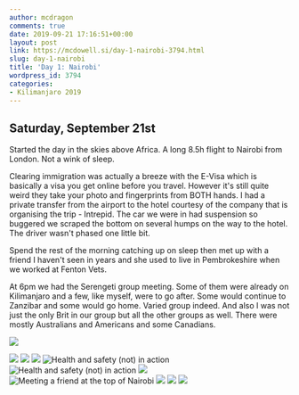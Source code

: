 ```yaml
---
author: mcdragon
comments: true
date: 2019-09-21 17:16:51+00:00
layout: post
link: https://mcdowell.si/day-1-nairobi-3794.html
slug: day-1-nairobi
title: 'Day 1: Nairobi'
wordpress_id: 3794
categories:
- Kilimanjaro 2019
---
```



## Saturday, September 21st

Started the day in the skies above Africa. A long 8.5h flight to Nairobi from London. Not a wink of sleep.

Clearing immigration was actually a breeze with the E-Visa which is basically a visa you get online before you travel. However it's still quite weird they take your photo and fingerprints from BOTH hands. I had a private transfer from the airport to the hotel courtesy of the company that is organising the trip - Intrepid. The car we were in had suspension so buggered we scraped the bottom on several humps on the way to the hotel. The driver wasn't phased one little bit. 

Spend the rest of the morning catching up on sleep then met up with a friend I haven't seen in years and she used to live in Pembrokeshire when we worked at Fenton Vets.

At 6pm we had the Serengeti group meeting. Some of them were already on Kilimanjaro and a few, like myself, were to go after. Some would continue to Zanzibar and some would go home. Varied group indeed. And also I was not just the only Brit in our group but all the other groups as well. There were mostly Australians and Americans and some Canadians.


![](https://dwlcvfkt1l4wn.cloudfront.net/2019/09/IMG_2969.jpg)

![](https://dwlcvfkt1l4wn.cloudfront.net/2019/10/2019-09-20-16.08.39-1024x577.jpg)
![](https://dwlcvfkt1l4wn.cloudfront.net/2019/10/2019-09-21-10.55.50-1024x683.jpg)
![](https://dwlcvfkt1l4wn.cloudfront.net/2019/10/2019-09-21-13.17.37-576x1024.jpg)
![Health and safety (not) in action](https://dwlcvfkt1l4wn.cloudfront.net/2019/10/2019-09-21-13.30.39-1024x576.jpg "Health and safety (not) in action")
![Health and safety (not) in action](https://dwlcvfkt1l4wn.cloudfront.net/2019/10/2019-09-21-13.30.46-576x1024.jpg)
![](https://dwlcvfkt1l4wn.cloudfront.net/2019/10/2019-09-21-13.59.21-1024x683.jpg)
![Meeting a friend at the top of Nairobi](https://dwlcvfkt1l4wn.cloudfront.net/2019/10/2019-09-21-14.21.37-1024x576.jpg)
![](https://dwlcvfkt1l4wn.cloudfront.net/2019/10/IMG_2967-1024x683.jpg)
![](https://dwlcvfkt1l4wn.cloudfront.net/2019/10/IMG_2968-1024x683.jpg)
![](https://dwlcvfkt1l4wn.cloudfront.net/2019/10/IMG_2969-1024x683.jpg)

